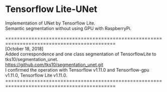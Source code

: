 # Tensorflow Lite-UNet
Implementation of UNet by Tensorflow Lite.  
Semantic segmentation without using GPU with RaspberryPi.  
  
============================================================================================  
[October 18, 2018]  
Added correspondence and one class segmentation of TensorflowLite to tks10/segmentation_unet.  
https://github.com/tks10/segmentation_unet.git  
I confirmed the operation with Tensorflow v1.11.0 and Tensorflow-gpu v1.11.0, Tensorflow Lite v1.11.0.   ============================================================================================  
